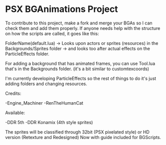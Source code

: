 # PSX BGAnimations Project

To contribute to this project, make a fork and merge your BGAs so I can check them and add them properly.
If anyone needs help with the structure on how the scripts are called, it goes like this:

  FolderName(default.lua) -> Looks upon actors or sprites (resources) in the Backgrounds/Sprites folder -> and looks too after actual effects on the ParticleEffects folder.
  
  For adding a background that has animated frames, you can use Tool.lua that's in the Backgrounds folder. (it's a bit similar to customtexcoords)
  
  I'm currently developing ParticleEffects so the rest of things to do it's just adding folders and changing resources.

Credits:

-Engine_Machiner
-RenTheHumanCat

Available:

-DDR 5th
-DDR Konamix (4th style sprites)

The sprites will be classified through 32bit (PSX pixelated style) or HD version (Retexture and Redesigned)
Now with guide included for BGScripts.

